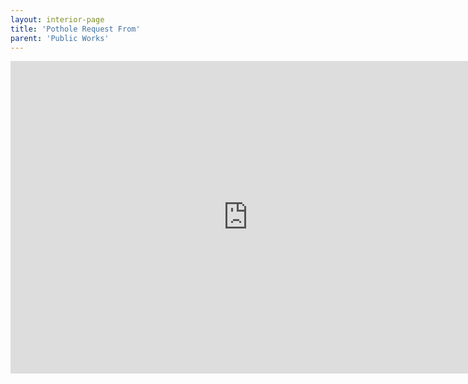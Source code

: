 ```yaml
---
layout: interior-page
title: 'Pothole Request From'
parent: 'Public Works'
---
```


<iframe src="https://docs.google.com/forms/d/1KZsllatIOc_7aNzV84vZu69ph74-c5q7qu4tImRTziE/viewform?embedded=true" width="760" height="500" frameborder="0" marginheight="0" marginwidth="0">Loading...</iframe>
